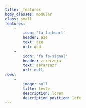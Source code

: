 ```yaml
---
title: _features
body_classes: modular
class: small
features:
    -
        icon: 'fa fa-heart'
        header: aze
        text: aze
        url: qsd
    -
        icon: 'fa fa-signal'
        header: zrzerzera
        text: aerarzazr
        url: null
rows:
    -
        image: null
        title: teste
        description: lorem
        description_position: left
---
```


